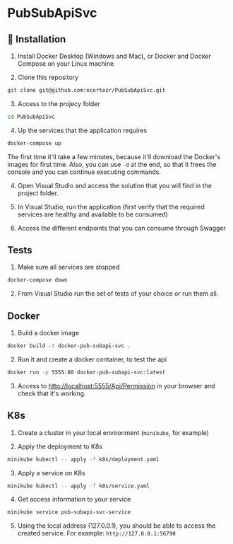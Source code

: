 ﻿# PubSubApiSvc

## 🚀 Installation

1. Install Docker Desktop (Windows and Mac), or Docker and Docker Compose on your Linux machine

2. Clone this repository

```sh
git clone git@github.com:ecortezr/PubSubApiSvc.git
```

3. Access to the projecy folder

```sh
cd PubSubApiSvc
```

4. Up the services that the application requires

```sh
docker-compose up
```

The first time it'll take a few minutes, because it'll download the Docker's images for first time. Also, you can use `-d` at the end, so that it frees the console and you can continue executing commands.

4. Open Visual Studio and access the solution that you will find in the project folder.

5. In Visual Studio, run the application (first verify that the required services are healthy and available to be consumed)

6. Access the different endpoints that you can consume through Swagger

## Tests
1. Make sure all services are stopped

```sh
docker-compose down
```

2. From Visual Studio run the set of tests of your choice or run them all.

## Docker

1. Build a docker image

```sh
docker build -t docker-pub-subapi-svc .
````

2. Run it and create a docker container, to test the api

```sh
docker run -p 5555:80 docker-pub-subapi-svc:latest
````

3. Access to [http://localhost:5555/Api/Permission](http://localhost:5555/Api/Permission) in your browser and check that it's working.

## K8s

1. Create a cluster in your local environment (`minikube`, for example)

2. Apply the deployment to K8s

```sh
minikube kubectl -- apply -f k8s/deployment.yaml
````

3. Apply a service on K8s

```sh
minikube kubectl -- apply -f k8s/service.yaml
````

4. Get access information to your service

```sh
minikube service pub-subapi-svc-service
````

5. Using the local address (127.0.0.1), you should be able to access the created service. For example: `http://127.0.0.1:56790`
